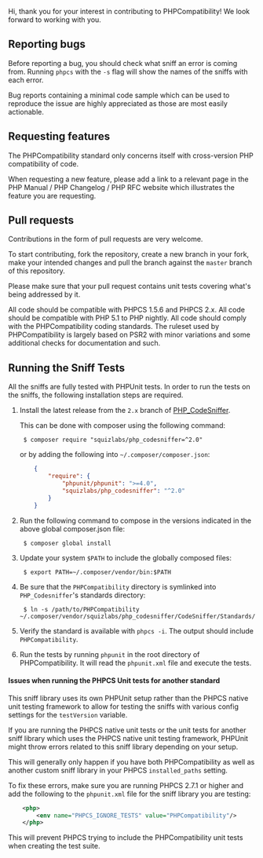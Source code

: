 Hi, thank you for your interest in contributing to PHPCompatibility! We look forward to working with you.

Reporting bugs
--------------

Before reporting a bug, you should check what sniff an error is coming from.
Running `phpcs` with the `-s` flag will show the names of the sniffs with each error.

Bug reports containing a minimal code sample which can be used to reproduce the issue are highly appreciated as those are most easily actionable.

Requesting features
-------------------

The PHPCompatibility standard only concerns itself with cross-version PHP compatibility of code.

When requesting a new feature, please add a link to a relevant page in the PHP Manual / PHP Changelog / PHP RFC website which illustrates the feature you are requesting.

Pull requests
-------------

Contributions in the form of pull requests are very welcome.

To start contributing, fork the repository, create a new branch in your fork, make your intended changes and pull the branch against the `master` branch of this repository.

Please make sure that your pull request contains unit tests covering what's being addressed by it.

All code should be compatible with PHPCS 1.5.6 and PHPCS 2.x.
All code should be compatible with PHP 5.1 to PHP nightly.
All code should comply with the PHPCompatibility coding standards. The ruleset used by PHPCompatibility is largely based on PSR2 with minor variations and some additional checks for documentation and such.


Running the Sniff Tests
-----------------------
All the sniffs are fully tested with PHPUnit tests. In order to run the tests
on the sniffs, the following installation steps are required.

1. Install the latest release from the `2.x` branch of [PHP_CodeSniffer](https://github.com/squizlabs/PHP_CodeSniffer.git).

    This can be done with composer using the following command:

        $ composer require "squizlabs/php_codesniffer=^2.0"

    or by adding the following into `~/.composer/composer.json`:
    ```json
        {
            "require": {
                "phpunit/phpunit": ">=4.0",
                "squizlabs/php_codesniffer": "^2.0"
            }
        }
    ```

2. Run the following command to compose in the versions indicated in the above
   global composer.json file:

        $ composer global install

3. Update your system `$PATH` to include the globally composed files:

        $ export PATH=~/.composer/vendor/bin:$PATH

4. Be sure that the `PHPCompatibility` directory is symlinked into
   `PHP_Codesniffer`'s standards directory:

        $ ln -s /path/to/PHPCompatibility ~/.composer/vendor/squizlabs/php_codesniffer/CodeSniffer/Standards/PHPCompatibility

5. Verify the standard is available with `phpcs -i`. The output should include `PHPCompatibility`.

6. Run the tests by running `phpunit` in the root directory of PHPCompatibility.
   It will read the `phpunit.xml` file and execute the tests.


#### Issues when running the PHPCS Unit tests for another standard

This sniff library uses its own PHPUnit setup rather than the PHPCS native unit testing framework to allow for testing the sniffs with various config settings for the `testVersion` variable.

If you are running the PHPCS native unit tests or the unit tests for another sniff library which uses the PHPCS native unit testing framework, PHPUnit might throw errors related to this sniff library depending on your setup.

This will generally only happen if you have both PHPCompatibility as well as another custom sniff library in your PHPCS `installed_paths` setting.

To fix these errors, make sure you are running PHPCS 2.7.1 or higher and add the following to the `phpunit.xml` file for the sniff library you are testing:
```xml
	<php>
		<env name="PHPCS_IGNORE_TESTS" value="PHPCompatibility"/>
	</php>
```

This will prevent PHPCS trying to include the PHPCompatibility unit tests when creating the test suite.
